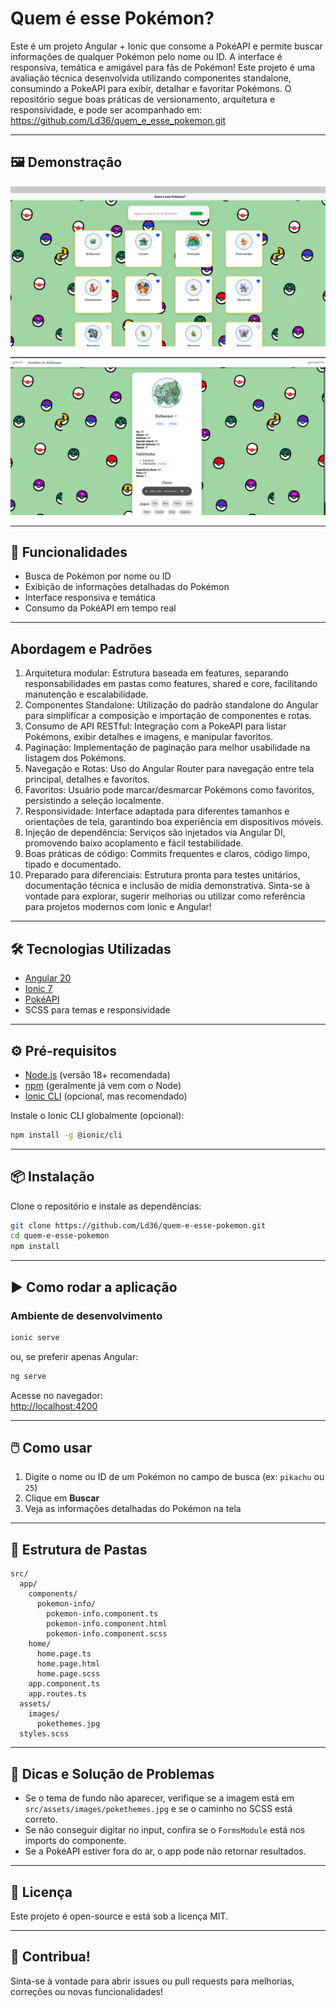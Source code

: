 # Quem é esse Pokémon?

Este é um projeto Angular + Ionic que consome a PokéAPI e permite buscar informações de qualquer Pokémon pelo nome ou ID. A interface é responsiva, temática e amigável para fãs de Pokémon!
Este projeto é uma avaliação técnica desenvolvida utilizando componentes standalone, consumindo a PokeAPI para exibir, detalhar e favoritar Pokémons. O repositório segue boas práticas de versionamento, arquitetura e responsividade, e pode ser acompanhado em:
https://github.com/Ld36/quem_e_esse_pokemon.git

---

## 🖼️ Demonstração

![Tela inicial do app com tema Pokémon](./src/assets/images/telahome1.png)

![Tela de detalhes do app com tema Pokémon](./src/assets/images/teladetalhes.png)


---

## 🚀 Funcionalidades

- Busca de Pokémon por nome ou ID
- Exibição de informações detalhadas do Pokémon
- Interface responsiva e temática
- Consumo da PokéAPI em tempo real

---

##  Abordagem e Padrões

1. Arquitetura modular: Estrutura baseada em features, separando responsabilidades em pastas como features, shared e core, facilitando manutenção e escalabilidade.
2. Componentes Standalone: Utilização do padrão standalone do Angular para simplificar a composição e importação de componentes e rotas.
3. Consumo de API RESTful: Integração com a PokeAPI para listar Pokémons, exibir detalhes e imagens, e manipular favoritos.
4. Paginação: Implementação de paginação para melhor usabilidade na listagem dos Pokémons.
5. Navegação e Rotas: Uso do Angular Router para navegação entre tela principal, detalhes e favoritos.
6. Favoritos: Usuário pode marcar/desmarcar Pokémons como favoritos, persistindo a seleção localmente.
7. Responsividade: Interface adaptada para diferentes tamanhos e orientações de tela, garantindo boa experiência em dispositivos móveis.
8. Injeção de dependência: Serviços são injetados via Angular DI, promovendo baixo acoplamento e fácil testabilidade.
9. Boas práticas de código: Commits frequentes e claros, código limpo, tipado e documentado.
10. Preparado para diferenciais: Estrutura pronta para testes unitários, documentação técnica e inclusão de mídia demonstrativa.
Sinta-se à vontade para explorar, sugerir melhorias ou utilizar como referência para projetos modernos com Ionic e Angular!

---

## 🛠️ Tecnologias Utilizadas

- [Angular 20](https://angular.io/)
- [Ionic 7](https://ionicframework.com/)
- [PokéAPI](https://pokeapi.co/)
- SCSS para temas e responsividade

---

## ⚙️ Pré-requisitos

- [Node.js](https://nodejs.org/) (versão 18+ recomendada)
- [npm](https://www.npmjs.com/) (geralmente já vem com o Node)
- [Ionic CLI](https://ionicframework.com/docs/cli) (opcional, mas recomendado)

Instale o Ionic CLI globalmente (opcional):
```bash
npm install -g @ionic/cli
```

---

## 📦 Instalação

Clone o repositório e instale as dependências:

```bash
git clone https://github.com/Ld36/quem-e-esse-pokemon.git
cd quem-e-esse-pokemon
npm install
```

---

## ▶️ Como rodar a aplicação

### Ambiente de desenvolvimento

```bash
ionic serve
```
ou, se preferir apenas Angular:
```bash
ng serve
```

Acesse no navegador:  
[http://localhost:4200](http://localhost:4200)

---

## 🖱️ Como usar

1. Digite o nome ou ID de um Pokémon no campo de busca (ex: `pikachu` ou `25`)
2. Clique em **Buscar**
3. Veja as informações detalhadas do Pokémon na tela

---

## 📝 Estrutura de Pastas

```
src/
  app/
    components/
      pokemon-info/
        pokemon-info.component.ts
        pokemon-info.component.html
        pokemon-info.component.scss
    home/
      home.page.ts
      home.page.html
      home.page.scss
    app.component.ts
    app.routes.ts
  assets/
    images/
      pokethemes.jpg
  styles.scss
```

---

## 🐞 Dicas e Solução de Problemas

- Se o tema de fundo não aparecer, verifique se a imagem está em `src/assets/images/pokethemes.jpg` e se o caminho no SCSS está correto.
- Se não conseguir digitar no input, confira se o `FormsModule` está nos imports do componente.
- Se a PokéAPI estiver fora do ar, o app pode não retornar resultados.

---

## 📄 Licença

Este projeto é open-source e está sob a licença MIT.

---

## 🤝 Contribua!

Sinta-se à vontade para abrir issues ou pull requests para melhorias, correções ou novas funcionalidades!